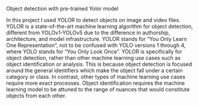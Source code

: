 Object detection with pre-trained Yolor model

In this project I used YOLOR to detect objects on image and video files. YOLOR is a state-of-the-art machine learning algorithm for object detection, different from YOLOv1-YOLOv5 due to the difference in authorship, architecture, and model infrastructure. YOLOR stands for “You Only Learn One Representation”, not to be confused with YOLO versions 1 through 4, where YOLO stands for “You Only Look Once”. YOLOR is specifically for object detection, rather than other machine learning use cases such as object identification or analysis. This is because object detection is focused around the general identifiers which make the object fall under a certain category or class. In contrast, other types of machine learning use cases require more exact processes. Object identification requires the machine learning model to be attuned to the range of nuances that would constitute objects from each other.
